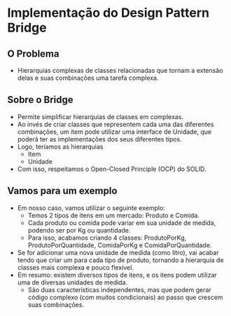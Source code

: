 # Implementação do Design Pattern Bridge

## O Problema
  - Hierarquias complexas de classes relacionadas que tornam a extensão delas e suas combinações uma tarefa complexa.


## Sobre o Bridge
  - Permite simplificar hierarquias de classes em complexas.
  - Ao invés de criar classes que representem cada uma das diferentes combinações, um item pode utilizar uma interface de Unidade, que poderá ter as implementações dos seus diferentes tipos.
  - Logo, teríamos as hierarquias
    * Item
    * Unidade
  - Com isso, respeitamos o Open-Closed Principle (OCP) do SOLID.

## Vamos para um exemplo 
  - Em nosso caso, vamos utilizar o seguinte exemplo:
    * Temos 2 tipos de itens em um mercado: Produto e Comida.
    * Cada produto ou comida pode variar em sua unidade de medida, podendo ser por Kg ou quantidade.
    * Para isso, acabamos criando 4 classes: ProdutoPorKg, ProdutoPorQuantidade, ComidaPorKg e ComidaPorQuantidade.
  - Se for adicionar uma nova unidade de medida (como litro), vai acabar tendo que criar um para cada tipo de produto, tornando a hierarquia de classes mais complexa e pouco flexível.
  - Em resumo: existem diversos tipos de itens, e os itens podem utilizar uma de diversas unidades de medida.
    * São duas características independentes, mas que podem gerar código complexo (com muitos condicionais) ao passo que crescem suas combinações.